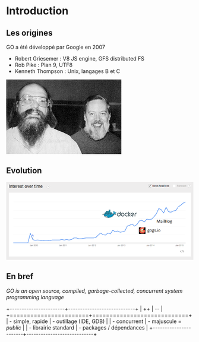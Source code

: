 # Introduction

## Les origines

GO a été développé par Google en 2007


* Robert Griesemer  :  V8 JS engine, GFS distributed FS
* Rob Pike          :  Plan 9, UTF8
* Kenneth Thompson  :  Unix, langages B et C

![Ken & Dennis](img/ken-n-dennis.jpg)


## Evolution

![](img/golang-trend.png)


## En bref

_GO is an open source, compiled, garbage-collected,
concurrent system programming language_

+-----------------------+----------------------------+
| ++                    | --                         |
+=======================+============================+
| - simple, rapide      | - outillage (IDE, GDB)     |
| - concurrent          | - majuscule = _public_     |
| - librairie standard  | - packages / dépendances   |
+-----------------------+----------------------------+

